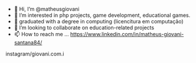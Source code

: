 - 👋 Hi, I’m @matheusgiovani
- 👀 I’m interested in php projects, game development, educational games.
- 🌱 graduated with a degree in computing (licencitura em computação)
- 💞️ I’m looking to collaborate on education-related projects
- 📫 How to reach me ...
https://www.linkedin.com/in/matheus-giovani-santana84/

instagram/giovani.com.i
<!---

--->
